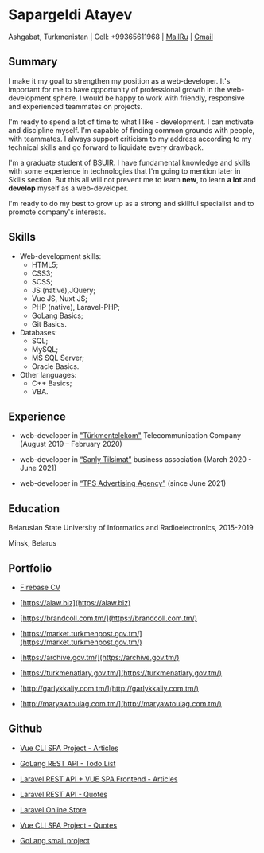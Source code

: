 # Sapargeldi Atayev

Ashgabat, Turkmenistan | Cell: +99365611968 | [MailRu](https://e.mail.ru/compose/?mailto=mailto%3Asopa.97%40mail.ru) | [Gmail](https://e.mail.ru/compose/?mailto=mailto%3Asapar.ad3775ag%40gmail.com)

## Summary

I make it my goal to strengthen my position as a web-developer. It's important for me to have opportunity of professional growth in the web-development sphere. I would be happy to work with friendly, responsive and experienced teammates on projects.

I'm ready to spend a lot of time to what I like - development. I can motivate and discipline myself. I'm capable of finding common grounds with people, with teammates. I always support criticism to my address according to my technical skills and go forward to liquidate every drawback.

I'm a graduate student of [BSUIR](https://www.bsuir.by/). I have fundamental knowledge and skills with some experience in technologies that I'm going to mention later in Skills section. But this all will not prevent me to learn **new**, to learn **a lot** and **develop** myself as a web-developer.

I'm ready to do my best to grow up as a strong and skillful specialist and to promote company's interests.

## Skills

* Web-development skills:
    * HTML5;
    * CSS3;
    * SСSS;
    * JS (native),JQuery;
    * Vue JS, Nuxt JS;
    * PHP (native), Laravel-PHP;
    * GoLang Basics;
    * Git Basics.
* Databases:
    * SQL;
    * MySQL;
    * MS SQL Server;
    * Oracle Basics.
* Other languages:
    * C++ Basics;
    * VBA.

## Experience

* web-developer in ["Türkmentelekom"](https://telecom.tm/) Telecommunication Company (August 2019 – February 2020)

* web-developer in [“Sanly Tilsimat”](https://st.com.tm/) business association (March 2020 - June 2021)

* web-developer in [“TPS Advertising Agency”](https://tpsadvertising.com/) 
(since June 2021)

## Education

Belarusian State University of Informatics and Radioelectronics, 2015-2019

Minsk, Belarus

## Portfolio

* [Firebase CV](https://sapar-cv.web.app/)

* [https://alaw.biz](https://alaw.biz)

* [https://brandcoll.com.tm/](https://brandcoll.com.tm/)

* [https://market.turkmenpost.gov.tm/](https://market.turkmenpost.gov.tm/)

* [https://archive.gov.tm/](https://archive.gov.tm/)

* [https://turkmenatlary.gov.tm/](https://turkmenatlary.gov.tm/)

* [http://garlykkaliy.com.tm/](http://garlykkaliy.com.tm/)

* [http://maryawtoulag.com.tm/](http://maryawtoulag.com.tm/)


## Github

* [Vue CLI SPA Project - Articles](https://github.com/saparatayev/vuearticles)

* [GoLang REST API - Todo List](https://github.com/saparatayev/zhashkevichrestapi)

* [Laravel REST API + VUE SPA Frontend - Articles](https://github.com/saparatayev/restfulapilaravel)

* [Laravel REST API - Quotes](https://github.com/saparatayev/laravelquotesapi)

* [Laravel Online Store](https://github.com/saparatayev/saparnew4)

* [Vue CLI SPA Project - Quotes](https://github.com/saparatayev/lvue)

* [GoLang small project](https://github.com/saparatayev/gowebapp2)